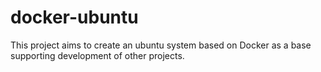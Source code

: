 # docker-ubuntu
This project aims to create an ubuntu system based on Docker as a base supporting development of other projects.
